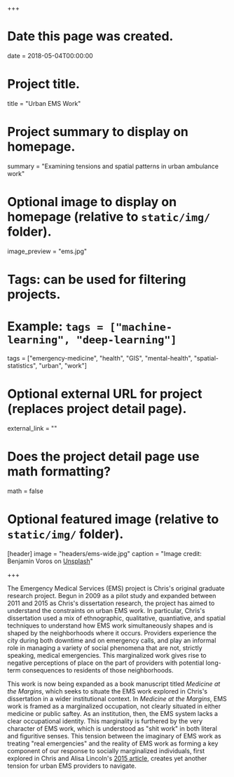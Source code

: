 +++
# Date this page was created.
date = 2018-05-04T00:00:00

# Project title.
title = "Urban EMS Work"

# Project summary to display on homepage.
summary = "Examining tensions and spatial patterns in urban ambulance work"

# Optional image to display on homepage (relative to `static/img/` folder).
image_preview = "ems.jpg"

# Tags: can be used for filtering projects.
# Example: `tags = ["machine-learning", "deep-learning"]`
tags = ["emergency-medicine", "health", "GIS", "mental-health", "spatial-statistics", "urban", "work"]

# Optional external URL for project (replaces project detail page).
external_link = ""

# Does the project detail page use math formatting?
math = false

# Optional featured image (relative to `static/img/` folder).
[header]
image = "headers/ems-wide.jpg"
caption = "Image credit: Benjamin Voros on [Unsplash](https://unsplash.com/photos/as5uAH_bSLw)"

+++

The Emergency Medical Services (EMS) project is Chris's original graduate research project. Begun in 2009 as a pilot study and expanded between 2011 and 2015 as Chris's dissertation research, the project has aimed to understand the constraints on urban EMS work. In particular, Chris's dissertation used a mix of ethnographic, qualitative, quantiative, and spatial techniques to understand how EMS work simultaneously shapes and is shaped by the neighborhoods where it occurs. Providers experience the city during both downtime and on emergency calls, and play an informal role in managing a variety of social phenomena that are not, strictly speaking, medical emergencies. This marginalized work gives rise to negative perceptions of place on the part of providers with potential long-term consequences to residents of those neighborhoods.

This work is now being expanded as a book manuscript titled *Medicine at the Margins*, which seeks to situate the EMS work explored in Chris's dissertation in a wider institutional context. In *Medicine at the Margins*, EMS work is framed as a marginalized occupation, not clearly situated in either medicine or public saftey. As an institution, then, the EMS system lacks a clear occupational identity. This marginality is furthered by the very character of EMS work, which is understood as "shit work" in both literal and figuritive senses. This tension between the imaginary of EMS work as treating "real emergencies" and the reality of EMS work as forming a key component of our response to socially marginalized individuals, first explored in Chris and Alisa Lincoln's [2015 article](/publication/psychcalls/), creates yet another tension for urban EMS providers to navigate.
